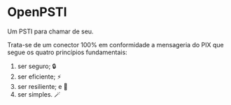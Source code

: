 # OpenPSTI
Um PSTI para chamar de seu.

Trata-se de um conector 100% em conformidade a mensageria do PIX que segue os quatro princípios fundamentais:
1. ser seguro; 🔒
2. ser eficiente; ⚡️
3. ser resiliente; e 💪
4. ser simples. 🪄



